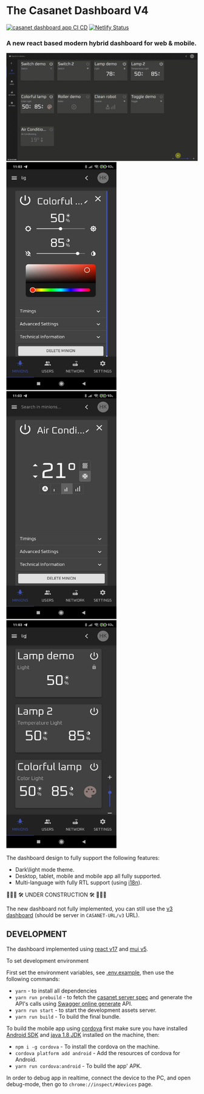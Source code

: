# The Casanet Dashboard V4

[![casanet dashboard app CI CD](https://github.com/casanet/dashboard-app/actions/workflows/build.yml/badge.svg?branch=main)](https://github.com/casanet/dashboard-app/actions/workflows/build.yml)
[![Netlify Status](https://api.netlify.com/api/v1/badges/5dd5253a-b100-4b32-9f83-6baeb3398aeb/deploy-status)](https://app.netlify.com/sites/v4-dashboard-casanet-prod/deploys)

### A new react based modern hybrid dashboard for web &amp; mobile.

![Screenshot](./assets/capture/desktop-capture.gif)
<img src="./assets/capture/app1.jpg" alt="app1-dashboard"
	title="lite-dashboard screenshot" width="290" height="600" />
<img src="./assets/capture/app2.jpg" alt="app2-dashboard"
	title="lite-dashboard screenshot" width="290" height="600" />
<img src="./assets/capture/app3.jpg" alt="app3-dashboard"
	title="lite-dashboard screenshot" width="290" height="600" />

The dashboard design to fully support the following features:
* Dark\light mode theme.
* Desktop, tablet, mobile and mobile app all fully supported.
* Multi-language with fully RTL support (using [i18n](https://react.i18next.com/)).

🚧🚧🚧  🛠 UNDER CONSTRUCTION 🛠 🚧🚧🚧

The new dashboard not fully implemented, you can still use the [v3 dashboard](https://github.com/casanet/frontend-v3) (should be server in `CASANET-URL/v3` URL). 

## DEVELOPMENT

The dashboard implemented using [react v17](https://reactjs.org/blog/2020/10/20/react-v17.html) and [mui v5](https://mui.com/).


To set development environment

First set the environment variables, see [.env.example](./.env.example), then use the following commands:

* `yarn` - to install all dependencies
* `yarn run prebuild` - to fetch the [casanet server spec](https://github.com/casanet/casanet-server/blob/development/backend/src/swagger.json) and generate the API's calls using [Swagger online generate](https://generator3.swagger.io/index.html) API.
* `yarn run start` - to start the development assets server.
* `yarn run build` - To build the final bundle.

To build the mobile app using [cordova](https://cordova.apache.org/) first make sure you have installed [Android SDK](https://developer.android.com/studio) and [java 1.8 JDK](https://www.oracle.com/java/technologies/javase/javase8-archive-downloads.html) installed on the machine, then:

* `npm i -g cordova` - To install the cordova on the machine.
* `cordova platform add android` - Add the resources of cordova for Android. 
* `yarn run cordova:android` - To build the app' APK.

In order to debug app in realtime, connect the device to the PC, and open debug-mode, then go to `chrome://inspect/#devices` page.
